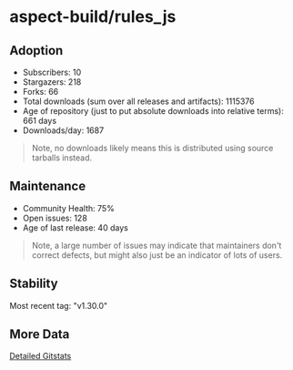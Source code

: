 # aspect-build/rules_js

## Adoption

- Subscribers: 10
- Stargazers: 218
- Forks: 66
- Total downloads (sum over all releases and artifacts): 1115376
- Age of repository (just to put absolute downloads into relative terms): 661 days
- Downloads/day: 1687

> Note, no downloads likely means this is distributed using source tarballs instead.

## Maintenance

- Community Health: 75%
- Open issues: 128
- Age of last release: 40 days

> Note, a large number of issues may indicate that maintainers don't correct defects, but might also
> just be an indicator of lots of users.

## Stability

Most recent tag: "v1.30.0"

## More Data

[Detailed Gitstats](/bazel-catalog/gitstats/aspect-build/rules_js)

